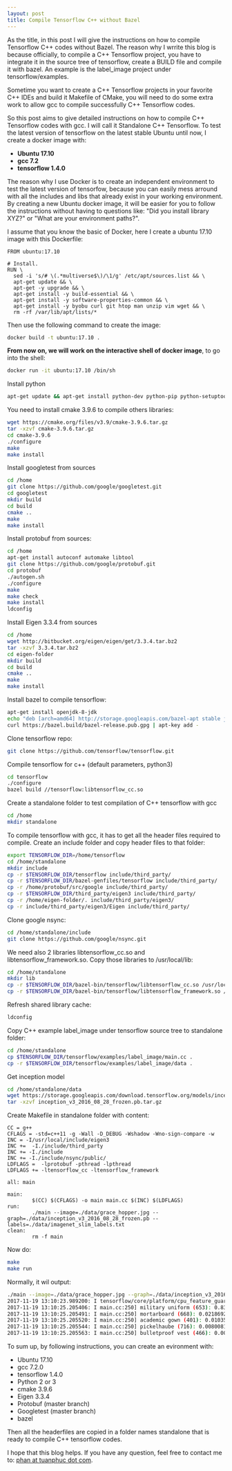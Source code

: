 ```yaml
---
layout: post
title: Compile Tensorflow C++ without Bazel
---
```


As the title, in this post I will give the instructions on how to compile Tensorflow C++ codes without Bazel. The reason why
I wrrite this blog is because officially, to compile a C++ Tensorflow project, you have to integrate it in the source tree of
tensorflow, create a BUILD file and compile it with bazel. An example is the label_image project under tensorflow/examples.

Sometime you want to create a C++ Tensorflow projects in your favorite C++ IDEs and build it Makefile of CMake, you will need
to do some extra work to allow gcc to compile successfully C++ Tensorflow codes.

So this post aims to give detailed instructions on how to compile C++ Tensorflow codes with gcc. I will call it Standalone C++
Tensorflow. To test the latest version of tensorflow on the latest stable Ubuntu until now, I create a docker image with:
  -  **Ubuntu 17.10**
  -  **gcc 7.2**
  -  **tensorflow 1.4.0**

The reason why I use Docker is to create an independent environment to test the latest version of tensorfow, because you can
easily mess arround with all the includes and libs that already exist in your working environment. By creating a new Ubuntu
docker image, it will be easier for you to follow the instructions without having to questions like: "Did you install library
XYZ?" or "What are your environment paths?".

I assume that you know the basic of Docker, here I create a ubuntu 17.10 image with this Dockerfile:
```
FROM ubuntu:17.10

# Install.
RUN \
  sed -i 's/# \(.*multiverse$\)/\1/g' /etc/apt/sources.list && \
  apt-get update && \
  apt-get -y upgrade && \
  apt-get install -y build-essential && \
  apt-get install -y software-properties-common && \
  apt-get install -y byobu curl git htop man unzip vim wget && \
  rm -rf /var/lib/apt/lists/*
```
Then use the following command to create the image:
```sh
docker build -t ubuntu:17.10 .
```

**From now on, we will work on the interactive shell of docker image**, to go into the shell:
```sh
docker run -it ubuntu:17.10 /bin/sh
```
Install python
```sh
apt-get update && apt-get install python-dev python-pip python-setuptools python-sphinx python-yaml python-h5py python3-pip python-numpy python-scipy python-nose
```
You need to install cmake 3.9.6 to compile others libraries:
```sh
wget https://cmake.org/files/v3.9/cmake-3.9.6.tar.gz
tar -xzvf cmake-3.9.6.tar.gz
cd cmake-3.9.6
./configure
make
make install
```
Install googletest from sources
```sh
cd /home
git clone https://github.com/google/googletest.git
cd googletest
mkdir build
cd build
cmake ..
make
make install
```
Install protobuf from sources:
```sh
cd /home
apt-get install autoconf automake libtool
git clone https://github.com/google/protobuf.git
cd protobuf
./autogen.sh
./configure
make
make check
make install
ldconfig
```
Install Eigen 3.3.4 from sources
```sh
cd /home
wget http://bitbucket.org/eigen/eigen/get/3.3.4.tar.bz2
tar -xzvf 3.3.4.tar.bz2
cd eigen-folder
mkdir build
cd build
cmake ..
make
make install
```
Install bazel to compile tensorflow:
```sh
apt-get install openjdk-8-jdk
echo "deb [arch=amd64] http://storage.googleapis.com/bazel-apt stable jdk1.8" | tee /etc/apt/sources.list.d/bazel.list
curl https://bazel.build/bazel-release.pub.gpg | apt-key add -
```
Clone tensorflow repo:
```sh
git clone https://github.com/tensorflow/tensorflow.git
```
Compile tensorflow for c++ (default parameters, python3)
```sh
cd tensorflow
./configure
bazel build //tensorflow:libtensorflow_cc.so
```
Create a standalone folder to test compilation of C++ tensorflow with gcc
```sh
cd /home
mkdir standalone
```
To compile tensorflow with gcc, it has to get all the header files required to compile. Create an include folder and copy header files to that folder:
```sh
export TENSORFLOW_DIR=/home/tensorflow
cd /home/standalone
mkdir include
cp -r $TENSORFLOW_DIR/tensorflow include/third_party/
cp -r $TENSORFLOW_DIR/bazel-genfiles/tensorflow include/third_party/
cp -r /home/protobuf/src/google include/third_party/
cp -r $TENSORFLOW_DIR/third_party/eigen3 include/third_party/
cp -r /home/eigen-folder/. include/third_party/eigen3/
cp -r include/third_party/eigen3/Eigen include/third_party/
```
Clone google nsync:
```sh
cd /home/standalone/include
git clone https://github.com/google/nsync.git
```
We need also 2 libraries libtensorflow_cc.so and libtensorflow_framework.so. Copy those libraries to /usr/local/lib:
```sh
cd /home/standalone
mkdir lib
cp -r $TENSORFLOW_DIR/bazel-bin/tensorflow/libtensorflow_cc.so /usr/local/lib
cp -r $TENSORFLOW_DIR/bazel-bin/tensorflow/libtensorflow_framework.so /usr/local/lib
```
Refresh shared library cache:
```sh
ldconfig
```
Copy C++ example label_image under tensorflow source tree to standalone folder:
```sh
cd /home/standalone
cp $TENSORFLOW_DIR/tensorflow/examples/label_image/main.cc .
cp -r $TENSORFLOW_DIR/tensorflow/examples/label_image/data .
```
Get inception model
```sh
cd /home/standalone/data
wget https://storage.googleapis.com/download.tensorflow.org/models/inception_v3_2016_08_28_frozen.pb.tar.gz
tar -xzvf inception_v3_2016_08_28_frozen.pb.tar.gz
```
Create Makefile in standalone folder with content:
```make
CC = g++
CFLAGS = -std=c++11 -g -Wall -D_DEBUG -Wshadow -Wno-sign-compare -w
INC = -I/usr/local/include/eigen3
INC +=  -I./include/third_party
INC += -I./include
INC += -I./include/nsync/public/
LDFLAGS =  -lprotobuf -pthread -lpthread
LDFLAGS += -ltensorflow_cc -ltensorflow_framework

all: main

main:
        $(CC) $(CFLAGS) -o main main.cc $(INC) $(LDFLAGS)
run:
        ./main --image=./data/grace_hopper.jpg --graph=./data/inception_v3_2016_08_28_frozen.pb --labels=./data/imagenet_slim_labels.txt
clean:
        rm -f main
```
Now do:
```sh
make
make run
```
Normally, it wil output:
```sh
./main --image=./data/grace_hopper.jpg --graph=./data/inception_v3_2016_08_28_frozen.pb --labels=./data/imagenet_slim_labels.txt
2017-11-19 13:10:23.989200: I tensorflow/core/platform/cpu_feature_guard.cc:137]
2017-11-19 13:10:25.205406: I main.cc:250] military uniform (653): 0.834306
2017-11-19 13:10:25.205491: I main.cc:250] mortarboard (668): 0.0218692
2017-11-19 13:10:25.205520: I main.cc:250] academic gown (401): 0.0103579
2017-11-19 13:10:25.205544: I main.cc:250] pickelhaube (716): 0.00800814
2017-11-19 13:10:25.205563: I main.cc:250] bulletproof vest (466): 0.00535088
```
To sum up, by following instructions, you can create an evironment with:
  -  Ubuntu 17.10
  -  gcc 7.2.0
  -  tensorflow 1.4.0
  -  Python 2 or 3
  -  cmake 3.9.6
  -  Eigen 3.3.4
  -  Protobuf (master branch)
  -  Googletest (master branch)
  -  bazel

Then all the headerfiles are copied in a folder names standalone that is ready to compile C++ tensorflow codes.

I hope that this blog helps. If you have any question, feel free to contact me to: [phan at tuanphuc dot com](mailto:phan@tuanphuc.com).
